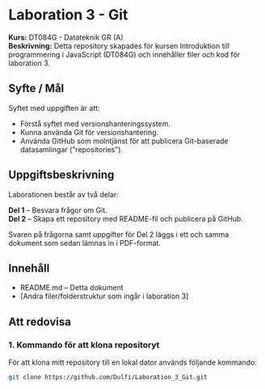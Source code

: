 # Laboration 3 - Git
**Kurs:** DT084G - Datateknik GR (A)  
**Beskrivning:** Detta repository skapades för kursen Introduktion till programmering i JavaScript (DT084G) och innehåller filer och kod för laboration 3.

## Syfte / Mål
Syftet med uppgiften är att:  
- Förstå syftet med versionshanteringssystem.  
- Kunna använda Git för versionshantering.  
- Använda GitHub som molntjänst för att publicera Git-baserade datasamlingar ("repositories").  

## Uppgiftsbeskrivning
Laborationen består av två delar:  

**Del 1** – Besvara frågor om Git.  
**Del 2** – Skapa ett repository med README-fil och publicera på GitHub.  

Svaren på frågorna samt uppgifter för Del 2 läggs i ett och samma dokument som sedan lämnas in i PDF-format.

## Innehåll
- README.md – Detta dokument  
- [Andra filer/folderstruktur som ingår i laboration 3]  

## Att redovisa

### 1. Kommando för att klona repositoryt
För att klona mitt repository till en lokal dator används följande kommando:
```bash
git clone https://github.com/Dulfi/Laboration_3_Git.git
```
